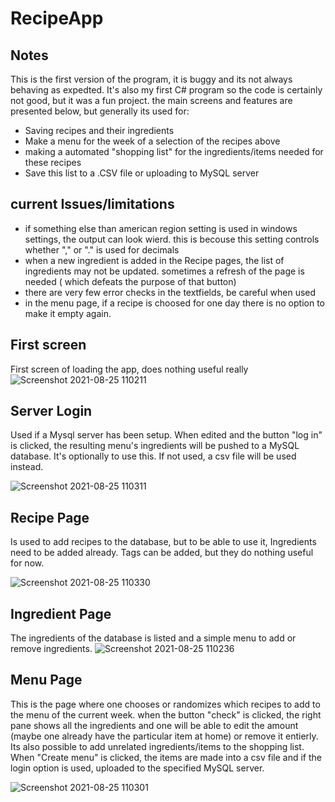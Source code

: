 # RecipeApp

## Notes
This is the first version of the program, it is buggy and its not always behaving as expedted. It's also my first C# program so the code is certainly not good,
but it was a fun project. 
the main screens and features are presented below, but generally its used for:
- Saving recipes and their ingredients
- Make a menu for the week of a selection of the recipes above
- making a automated "shopping list" for the ingredients/items needed for these recipes
- Save this list to a .CSV file or uploading to MySQL server 

## current Issues/limitations 

- if something else than american region setting is used in windows settings, the output can look wierd. this is becouse this setting controls whether "," or "." is used for decimals
- when a new ingredient is added in the Recipe pages, the list of ingredients may not be updated. sometimes a refresh of the page is needed ( which defeats the purpose of that button)
- there are very few error checks in the textfields, be careful when used
- in the menu page, if a recipe is choosed for one day there is no option to make it empty again. 



## First screen
First screen of loading the app, does nothing useful really
![Screenshot 2021-08-25 110211](https://user-images.githubusercontent.com/66086794/130761933-15966e2d-12b1-4f95-8ae3-9a437fc56b8d.jpg)

## Server Login
Used if a Mysql server has been setup. When edited and the button "log in" is clicked, the resulting menu's ingredients will be pushed to a MySQL database. 
It's optionally to use this. If not used, a csv file will be used instead. 

![Screenshot 2021-08-25 110311](https://user-images.githubusercontent.com/66086794/130762185-b3a98979-4ab8-40ad-be52-94d1bb9cf711.jpg)

## Recipe Page
Is used to add recipes to the database, but to be able to use it, Ingredients need to be added already. Tags can be added, but they do nothing useful for now. 

![Screenshot 2021-08-25 110330](https://user-images.githubusercontent.com/66086794/130762275-a62b4523-62dd-4fb3-8717-f97e81ae9c5f.jpg)

## Ingredient Page
The ingredients of the database is listed and a simple menu to add or remove ingredients. 
![Screenshot 2021-08-25 110236](https://user-images.githubusercontent.com/66086794/130762346-eedecd4c-839a-4fd4-9139-ba0501a70664.jpg)

## Menu Page
This is the page where one chooses or randomizes which recipes to add to the menu of the current week. when the button "check" is clicked, the right pane shows all the ingredients
and one will be able to edit the amount (maybe one already have the particular item at home) or remove it entierly. Its also possible to add unrelated ingredients/items to the shopping list. 
When "Create menu" is clicked, the items are made into a csv file and if the login option is used, uploaded to the specified MySQL server.

![Screenshot 2021-08-25 110301](https://user-images.githubusercontent.com/66086794/130762390-84207268-3991-46fb-8dcd-60721619b37f.jpg)
